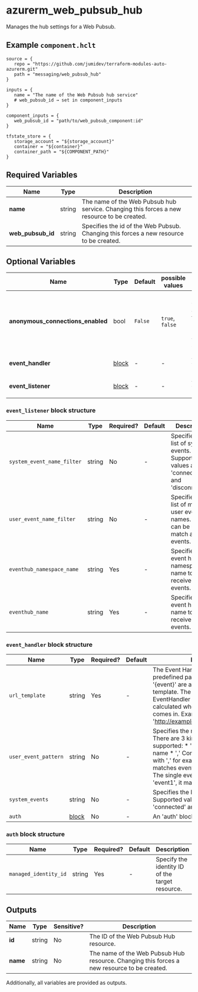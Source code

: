 # azurerm_web_pubsub_hub

Manages the hub settings for a Web Pubsub.

## Example `component.hclt`

```hcl
source = {
   repo = "https://github.com/jumidev/terraform-modules-auto-azurerm.git"   
   path = "messaging/web_pubsub_hub"   
}

inputs = {
   name = "The name of the Web Pubsub hub service"   
   # web_pubsub_id → set in component_inputs
}

component_inputs = {
   web_pubsub_id = "path/to/web_pubsub_component:id"   
}

tfstate_store = {
   storage_account = "${storage_account}"   
   container = "${container}"   
   container_path = "${COMPONENT_PATH}"   
}

```

## Required Variables

| Name | Type |  Description |
| ---- | --------- |  ----------- |
| **name** | string |  The name of the Web Pubsub hub service. Changing this forces a new resource to be created. | 
| **web_pubsub_id** | string |  Specifies the id of the Web Pubsub. Changing this forces a new resource to be created. | 

## Optional Variables

| Name | Type |  Default  |  possible values |  Description |
| ---- | --------- |  ----------- | ----------- | ----------- |
| **anonymous_connections_enabled** | bool |  `False`  |  `true`, `false`  |  Is anonymous connections are allowed for this hub? Defaults to `false`. Possible values are `true`, `false`. | 
| **event_handler** | [block](#event_handler-block-structure) |  -  |  -  |  An `event_handler` block. | 
| **event_listener** | [block](#event_listener-block-structure) |  -  |  -  |  An `event_listener` block. | 

### `event_listener` block structure

| Name | Type | Required? | Default | Description |
| ---- | ---- | --------- | ------- | ----------- |
| `system_event_name_filter` | string | No | - | Specifies the list of system events. Supported values are 'connected' and 'disconnected'. |
| `user_event_name_filter` | string | No | - | Specifies the list of matching user event names. '['*']' can be used to match all events. |
| `eventhub_namespace_name` | string | Yes | - | Specifies the event hub namespace name to receive the events. |
| `eventhub_name` | string | Yes | - | Specifies the event hub name to receive the events. |

### `event_handler` block structure

| Name | Type | Required? | Default | Description |
| ---- | ---- | --------- | ------- | ----------- |
| `url_template` | string | Yes | - | The Event Handler URL Template. Two predefined parameters '{hub}' and '{event}' are available to use in the template. The value of the EventHandler URL is dynamically calculated when the client request comes in. Example: 'http://example.com/api/{hub}/{event}'. |
| `user_event_pattern` | string | No | - | Specifies the matching event names. There are 3 kind of patterns supported: * '*' matches any event name * ',' Combine multiple events with ',' for example 'event1,event2', it matches event 'event1' and 'event2' * The single event name, for example 'event1', it matches 'event1'. |
| `system_events` | string | No | - | Specifies the list of system events. Supported values are 'connect', 'connected' and 'disconnected'. |
| `auth` | [block](#auth-block-structure) | No | - | An 'auth' block. |

### `auth` block structure

| Name | Type | Required? | Default | Description |
| ---- | ---- | --------- | ------- | ----------- |
| `managed_identity_id` | string | Yes | - | Specify the identity ID of the target resource. |



## Outputs

| Name | Type | Sensitive? | Description |
| ---- | ---- | --------- | --------- |
| **id** | string | No  | The ID of the Web Pubsub Hub resource. | 
| **name** | string | No  | The name of the Web Pubsub Hub resource. Changing this forces a new resource to be created. | 

Additionally, all variables are provided as outputs.
